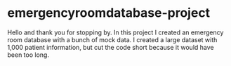 # emergencyroomdatabase-project
Hello and thank you for stopping by. In this project I created an emergency room database with a bunch of mock data. I created a large dataset with 1,000 patient information, but cut the code short because it would have been too long.
